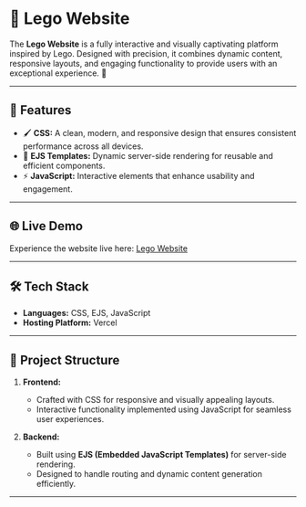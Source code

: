 # 🧱 Lego Website

The **Lego Website** is a fully interactive and visually captivating platform inspired by Lego. Designed with precision, it combines dynamic content, responsive layouts, and engaging functionality to provide users with an exceptional experience. 🚀  

---

## 🌟 Features

- 🖌️ **CSS:** A clean, modern, and responsive design that ensures consistent performance across all devices.  
- 📜 **EJS Templates:** Dynamic server-side rendering for reusable and efficient components.  
- ⚡ **JavaScript:** Interactive elements that enhance usability and engagement.  

---

## 🌐 Live Demo

Experience the website live here: [Lego Website](lego-website-phi.vercel.app)

---

## 🛠️ Tech Stack

- **Languages:** CSS, EJS, JavaScript  
- **Hosting Platform:** Vercel  

---

## 📂 Project Structure

1. **Frontend:**  
   - Crafted with CSS for responsive and visually appealing layouts.  
   - Interactive functionality implemented using JavaScript for seamless user experiences.  

2. **Backend:**  
   - Built using **EJS (Embedded JavaScript Templates)** for server-side rendering.  
   - Designed to handle routing and dynamic content generation efficiently.  

---
